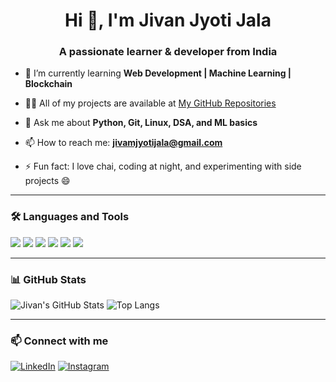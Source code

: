 <h1 align="center">Hi 👋, I'm Jivan Jyoti Jala</h1>
<h3 align="center">A passionate learner & developer from India</h3>

- 🌱 I’m currently learning **Web Development | Machine Learning | Blockchain**

- 👨‍💻 All of my projects are available at [My GitHub Repositories](https://github.com/Jivan-Jala)

- 💬 Ask me about **Python, Git, Linux, DSA, and ML basics**

- 📫 How to reach me: **jivamjyotijala@gmail.com**

- ⚡ Fun fact: I love chai, coding at night, and experimenting with side projects 😄

---

### 🛠️ Languages and Tools

<p>
  <img src="https://img.shields.io/badge/Python-3776AB?style=for-the-badge&logo=python&logoColor=white"/>
  <img src="https://img.shields.io/badge/C++-00599C?style=for-the-badge&logo=c%2B%2B&logoColor=white"/>
  <img src="https://img.shields.io/badge/JavaScript-F7DF1E?style=for-the-badge&logo=javascript&logoColor=black"/>
  <img src="https://img.shields.io/badge/React-20232A?style=for-the-badge&logo=react&logoColor=61DAFB"/>
  <img src="https://img.shields.io/badge/Tailwind-06B6D4?style=for-the-badge&logo=tailwind-css&logoColor=white"/>
  <img src="https://img.shields.io/badge/GitHub-181717?style=for-the-badge&logo=github&logoColor=white"/>
</p>

---

### 📊 GitHub Stats

![Jivan's GitHub Stats](https://github-readme-stats.vercel.app/api?username=Jivan-Jala&show_icons=true&theme=tokyonight)
![Top Langs](https://github-readme-stats.vercel.app/api/top-langs/?username=Jivan-Jala&layout=compact&theme=tokyonight)

---

### 📫 Connect with me

[![LinkedIn](https://img.shields.io/badge/LinkedIn-blue?style=for-the-badge&logo=linkedin&logoColor=white)](www.linkedin.com/in/jivan-jyoti-jala)
[![Instagram](https://img.shields.io/badge/Instagram-E4405F?style=for-the-badge&logo=instagram&logoColor=white)](https://instagram.com/your-profile)
